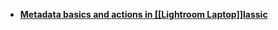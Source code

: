- [**Metadata basics and actions in [[Lightroom Laptop]]lassic**](https://helpx.adobe.com/lightroom-classic/help/metadata-basics-actions.html)
